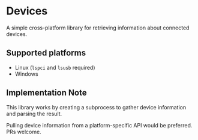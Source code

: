 # Devices

A simple cross-platform library for retrieving information about connected devices.

## Supported platforms

- Linux (`lspci` and `lsusb` required)
- Windows

## Implementation Note

This library works by creating a subprocess to gather device information and parsing the result.

Pulling device information from a platform-specific API would be preferred. PRs welcome.